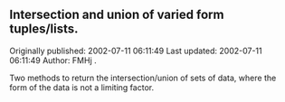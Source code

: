 ## Intersection and union of varied form tuples/lists. 
Originally published: 2002-07-11 06:11:49 
Last updated: 2002-07-11 06:11:49 
Author: FMHj . 
 
Two methods to return the intersection/union of sets of data, where the form of the data is not a limiting factor.